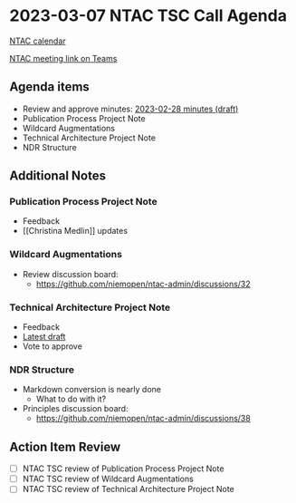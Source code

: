 # 2023-03-07 NTAC TSC Call Agenda

[NTAC calendar](https://lists.oasis-open-projects.org/g/niemopen-ntactsc/calendar)

[NTAC meeting link on Teams](https://dod.teams.microsoft.us/l/meetup-join/19%3adod%3ameeting_027b8f8cd305438fbb0a76a1e7896d97%40thread.v2/0?context=%7b%22Tid%22%3a%22102d0191-eeae-4761-b1cb-1a83e86ef445%22%2c%22Oid%22%3a%2270ae69c4-ba53-4071-b60d-68a8b321854e%22%7d)

## Agenda items

* Review and approve minutes:  [2023-02-28 minutes (draft)](2023-02-28-minutes.md)
* Publication Process Project Note
* Wildcard Augmentations
* Technical Architecture Project Note
* NDR Structure

## Additional Notes

### Publication Process Project Note

- Feedback
- [[Christina Medlin]] updates

### Wildcard Augmentations

- Review discussion board:
  - https://github.com/niemopen/ntac-admin/discussions/32

### Technical Architecture Project Note

- Feedback
- [Latest draft](https://github.com/niemopen/ntac-admin/blob/main/project-notes/docs/tech-arch-v1.0-pn02/tech-arch-v1.0-pn02.md)
- Vote to approve

### NDR Structure

- Markdown conversion is nearly done
  - What to do with it?
- Principles discussion board:
  - https://github.com/niemopen/ntac-admin/discussions/38

## Action Item Review

- [ ] NTAC TSC review of Publication Process Project Note
- [ ] NTAC TSC review of Wildcard Augmentations
- [ ] NTAC TSC review of Technical Architecture Project Note
